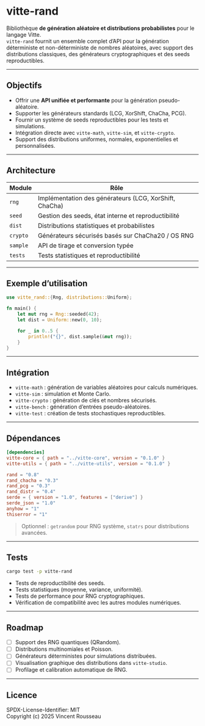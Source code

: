 

# vitte-rand

Bibliothèque **de génération aléatoire et distributions probabilistes** pour le langage Vitte.  
`vitte-rand` fournit un ensemble complet d’API pour la génération déterministe et non-déterministe de nombres aléatoires, avec support des distributions classiques, des générateurs cryptographiques et des seeds reproductibles.

---

## Objectifs

- Offrir une **API unifiée et performante** pour la génération pseudo-aléatoire.  
- Supporter les générateurs standards (LCG, XorShift, ChaCha, PCG).  
- Fournir un système de seeds reproductibles pour les tests et simulations.  
- Intégration directe avec `vitte-math`, `vitte-sim`, et `vitte-crypto`.  
- Support des distributions uniformes, normales, exponentielles et personnalisées.

---

## Architecture

| Module        | Rôle |
|---------------|------|
| `rng`         | Implémentation des générateurs (LCG, XorShift, ChaCha) |
| `seed`        | Gestion des seeds, état interne et reproductibilité |
| `dist`        | Distributions statistiques et probabilistes |
| `crypto`      | Générateurs sécurisés basés sur ChaCha20 / OS RNG |
| `sample`      | API de tirage et conversion typée |
| `tests`       | Tests statistiques et reproductibilité |

---

## Exemple d’utilisation

```rust
use vitte_rand::{Rng, distributions::Uniform};

fn main() {
    let mut rng = Rng::seeded(42);
    let dist = Uniform::new(0, 10);

    for _ in 0..5 {
        println!("{}", dist.sample(&mut rng));
    }
}
```

---

## Intégration

- `vitte-math` : génération de variables aléatoires pour calculs numériques.  
- `vitte-sim` : simulation et Monte Carlo.  
- `vitte-crypto` : génération de clés et nombres sécurisés.  
- `vitte-bench` : génération d’entrées pseudo-aléatoires.  
- `vitte-test` : création de tests stochastiques reproductibles.

---

## Dépendances

```toml
[dependencies]
vitte-core = { path = "../vitte-core", version = "0.1.0" }
vitte-utils = { path = "../vitte-utils", version = "0.1.0" }

rand = "0.8"
rand_chacha = "0.3"
rand_pcg = "0.3"
rand_distr = "0.4"
serde = { version = "1.0", features = ["derive"] }
serde_json = "1.0"
anyhow = "1"
thiserror = "1"
``` 

> Optionnel : `getrandom` pour RNG système, `statrs` pour distributions avancées.

---

## Tests

```bash
cargo test -p vitte-rand
```

- Tests de reproductibilité des seeds.  
- Tests statistiques (moyenne, variance, uniformité).  
- Tests de performance pour RNG cryptographiques.  
- Vérification de compatibilité avec les autres modules numériques.

---

## Roadmap

- [ ] Support des RNG quantiques (QRandom).  
- [ ] Distributions multinomiales et Poisson.  
- [ ] Générateurs déterministes pour simulations distribuées.  
- [ ] Visualisation graphique des distributions dans `vitte-studio`.  
- [ ] Profilage et calibration automatique de RNG.

---

## Licence

SPDX-License-Identifier: MIT  
Copyright (c) 2025 Vincent Rousseau